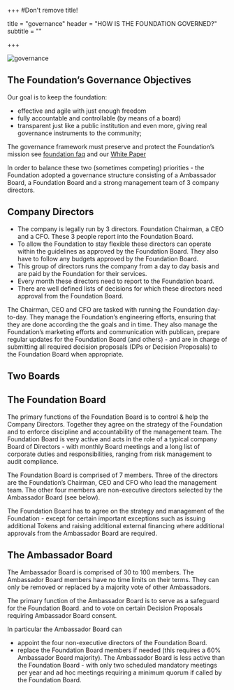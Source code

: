 +++
#Don't remove title!

title = "governance"
header = "HOW IS THE FOUNDATION GOVERNED?"
subtitle = ""

+++

![governance](/img/governance.jpg)


## The Foundation’s Governance Objectives

Our goal is to keep the foundation:

* effective and agile with just enough freedom
* fully accountable and controllable (by means of a board)
* transparent just like a public institution and even more, giving real governance instruments to the community;

The governance framework must preserve and protect the Foundation’s mission see [foundation faq](/faq/foundation-faq/) and our [White Paper](http://tiny.cc/tf_whitepaper_pto)

In order to balance these two (sometimes competing) priorities - the Foundation adopted a governance structure consisting of a Ambassador Board, a Foundation Board and a strong management team of 3 company directors.

## Company Directors

* The company is legally run by 3 directors. Foundation Chairman, a CEO and a CFO. These 3 people report into the Foundation Board.
* To allow the Foundation to stay flexible these directors can operate within the guidelines as approved by the Foundation Board. They also have to follow any budgets approved by the Foundation Board.
* This group of directors runs the company from a day to day basis and are paid by the Foundation for their services.
* Every month these directors need to report to the Foundation board.
* There are well defined lists of decisions for which these directors need approval from the Foundation Board.

The Chairman, CEO and CFO are tasked with running the Foundation day-to-day. They manage the Foundation’s engineering efforts, ensuring that they are done according the the goals and in time. They also manage the Foundation’s marketing efforts and communication with publican, prepare regular updates for the Foundation Board (and others) - and are in charge of submitting all required decision proposals (DPs or Decision Proposals) to the Foundation Board when appropriate.

## Two Boards

## The Foundation Board

The primary functions of the Foundation Board is to control & help the Company Directors. Together they agree on the strategy of the Foundation and to enforce discipline and accountability of the management team. The Foundation Board is very active and acts in the role of a typical company Board of Directors - with monthly Board meetings and a long list of corporate duties and responsibilities, ranging from risk management to audit compliance.

The Foundation Board is comprised of 7 members. Three of the directors are the Foundation’s Chairman, CEO and CFO who lead the management team. The other four members are non-executive directors selected by the Ambassador Board (see below).

The Foundation Board has to agree on the strategy and management of the Foundation - except for certain important exceptions such as issuing additional Tokens and raising additional external financing where additional approvals from the Ambassador Board are required.


## The Ambassador Board

The Ambassador Board is comprised of 30 to 100 members. The Ambassador Board members have no time limits on their terms. They can only be removed or replaced by a majority vote of other Ambassadors.

The primary function of the Ambassador Board is to serve as a safeguard for the Foundation Board. and to vote on certain Decision Proposals requiring Ambassador Board consent.

In particular the Ambassador Board can

* appoint the four non-executive directors of the Foundation Board.
* replace the Foundation Board members if needed (this requires a 60% Ambassador Board majority).
The Ambassador Board is less active than the Foundation Board - with only two scheduled mandatory meetings per year and ad hoc meetings requiring a minimum quorum if called by the Foundation Board.


